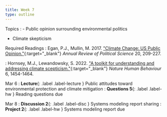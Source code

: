 ```yaml
---
title: Week 7
type: outline
---
```


Topics
: - Public opinion surrounding environmental politics
  - Climate skepticism

Required Readings
: Egan, P.J., Mullin, M. 2017. ["Climate Change: US Public Opinion."](https://doi.org/10.1146/annurev-polisci-051215-022857){:target="_blank"} _Annual Review of Political Science_ 20, 209-227.

: Hornsey, M.J., Lewandowsky, S. 2022. ["A toolkit for understanding and addressing climate scepticism."](https://doi.org/10.1038/s41562-022-01463-y){:target="_blank"} _Nature Human Behaviour_ 6, 1454-1464.

Mar 6
: **Lecture**{: .label .label-lecture } Public attitudes toward environmental protection and climate mitigation
: **Questions 5**{: .label .label-hw } Reading questions due

Mar 8
: **Discussion 2**{: .label .label-disc } Systems modeling report sharing
: **Project 2**{: .label .label-hw } Systems modeling report due
